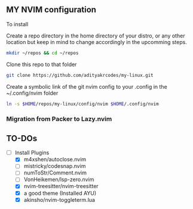 ## MY NVIM configuration

To install

Create a repo directory in the home directory of your distro, or any other location but keep in mind to change accordingly in the upcomming steps.

```sh
mkdir ~/repos && cd ~/repos
```

Clone this repo to that folder

```sh
git clone https://github.com/adityakrcodes/my-linux.git
```

Create a symbolic link of the git nvim config to your .config in the ~/.config/nvim folder

```sh
ln -s $HOME/repos/my-linux/config/nvim $HOME/.config/nvim
```

### Migration from Packer to Lazy.nvim

## TO-DOs

- [ ] Install Plugins
    - [x] m4xshen/autoclose.nvim
    - [ ] mistricky/codesnap.nvim
    - [ ] numToStr/Comment.nvim
    - [ ] VonHeikemen/lsp-zero.nvim
    - [x] nvim-treesitter/nvim-treesitter
    - [x] a good theme (Installed AYU)
    - [x] akinsho/nvim-toggleterm.lua
